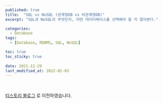 ```yaml
---
published: true
title:  "SQL vs NoSQL (관계형DB vs 비관계형DB)"
excerpt: "SQL과 NoSQL이 무엇인지, 어떤 데이터베이스를 선택해야 할 지 알아본다."

categories:
  - Database
tags:
  - [Database, RDBMS, SQL, NoSQL]

toc: true
toc_sticky: true
 
date: 2021-12-29
last_modified_at: 2022-01-03
---
```


<br>

[티스토리 블로그](https://knewnew.tistory.com/entry/Database-RDBMS-vs-NOSQL-%EA%B4%80%EA%B3%84%ED%98%95DB-vs-%EB%B9%84%EA%B4%80%EA%B3%84%ED%98%95DB) 로 이전하였습니다.

<br>